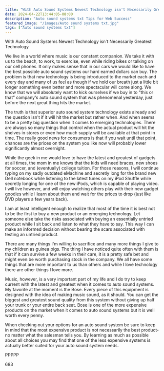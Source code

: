 ```yaml
---
title: "With Auto Sound Systems Newest Technology isn't Necessarily Greatest Technology"
date: 2024-04-22T13:44:05-08:00
description: "Auto sound systems txt Tips for Web Success"
featured_image: "/images/Auto sound systems txt.jpg"
tags: ["Auto sound systems txt"]
---
```


With Auto Sound Systems Newest Technology isn't Necessarily Greatest Technology

We live in a world where music is our constant companion. We take it with us to the beach, to work, to exercise, even while riding bikes or talking on our cell phones. It only makes sense that in our cars we would like to have the best possible auto sound systems our hard earned dollars can buy. The problem is that new technology is being introduced to the market each and every day and many of us feel as though if we hold our breath just a little bit longer something even better and more spectacular will come along. We know that we will absolutely want to kick ourselves if we buy in to "this or that" company's auto sound system that was phenomenal yesterday, just before the next great thing hits the market. 

The truth is that superior auto sound system technology exists already and the question isn't if it will hit the market but rather when. And when seems to be a pretty big question when it comes to emerging technologies. There are always so many things that control when the actual product will hit the shelves in stores or even how much supply will be available at that point in time. The really good news for consumers is that if you wait until that point, chances are the prices on the system you like now will probably lower significantly almost overnight.

While the geek in me would love to have the latest and greatest of gadgets at all times, the mom in me knows that the kids will need braces, new shoes for soccer, and (eventually) college tuition. For those reasons, I will continue typing on my sadly outdated eMachine and secretly long for the brand new Dell notebook while listening to the latest tunes on my iPod Shuffle while secretly longing for one of the new iPods, which is capable of playing video. I will live however, and will enjoy watching others play with their new gadget goodies while I learn about them and wait for the prices to drop (just like DVD players a few years back). 

I am at least intelligent enough to realize that most of the time it is best not to be the first to buy a new product or an emerging technology. Let someone else take the risks associated with buying an essentially untried product while I sit back and listen to what they have to say. This way I can make an informed decision without bearing the scars associated with testing an untried product.

There are many things I'm willing to sacrifice and many more things I give to my children as guinea pigs. The thing I have noticed quite often with them is that if it can survive a few weeks in their care, it is a pretty safe bet and might even be worth purchasing stock in the company. We all have some things that are more important to us than others and while I love technology there are other things I love more.

Music, however, is a very important part of my life and I do try to keep current with the latest and greatest when it comes to auto sound systems. My favorite at the moment is the Bose. Every piece of this equipment is designed with the idea of making music sound, as it should. You can get the biggest and greatest sound quality from this system without giving up half your trunk or your entire back seat. Bose is one of the more expensive products on the market when it comes to auto sound systems but it is well worth every penny.

When checking out your options for an auto sound system be sure to keep in mind that the most expensive product is not necessarily the best product-no matter what the salesman tells you. By learning as much as possible about all choices you may find that one of the less expensive systems is actually better suited for your auto sound system needs.

PPPPP

683

